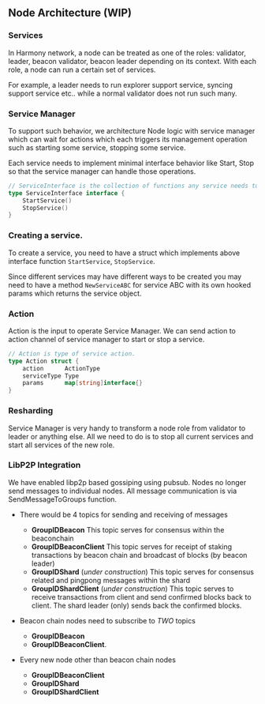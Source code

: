 ## Node Architecture (WIP)

### Services

In Harmony network, a node can be treated as one of the roles: validator, leader, beacon validator,
beacon leader depending on its context. With each role, a node can run a certain set of services.

For example, a leader needs to run explorer support service, syncing support
service etc.. while a normal validator does not run such many.

### Service Manager

To support such behavior, we architecture Node logic with service manager which can wait for actions
which each triggers its management operation such as starting some service, stopping some service.

Each service needs to implement minimal interface behavior like Start, Stop so that the service
manager can handle those operations.

```go
// ServiceInterface is the collection of functions any service needs to implement.
type ServiceInterface interface {
	StartService()
	StopService()
}
```

### Creating a service.

To create a service, you need to have a struct which implements above interface function
`StartService`, `StopService`.

Since different services may have different ways to be created you may need to have a method
`NewServiceABC` for service ABC with its own hooked params which returns the service object.

### Action

Action is the input to operate Service Manager. We can send action to action channel of service
manager to start or stop a service.

```go
// Action is type of service action.
type Action struct {
	action      ActionType
	serviceType Type
	params      map[string]interface{}
}
```

### Resharding

Service Manager is very handy to transform a node role from validator to leader or anything
else. All we need to do is to stop all current services and start all services of the new role.

### LibP2P Integration

We have enabled libp2p based gossiping using pubsub. Nodes no longer send messages to individual
nodes. All message communication is via SendMessageToGroups function.

- There would be 4 topics for sending and receiving of messages

  - **GroupIDBeacon** This topic serves for consensus within the beaconchain
  - **GroupIDBeaconClient** This topic serves for receipt of staking transactions by beacon chain and broadcast of blocks (by beacon leader)
  - **GroupIDShard** (_under construction_) This topic serves for consensus related and pingpong messages within the shard
  - **GroupIDShardClient** (_under construction_) This topic serves to receive transactions from client and send confirmed blocks back to client. The shard leader (only) sends back the confirmed blocks.

- Beacon chain nodes need to subscribe to _TWO_ topics

  - **GroupIDBeacon**
  - **GroupIDBeaconClient**.

- Every new node other than beacon chain nodes
  - **GroupIDBeaconClient**
  - **GroupIDShard**
  - **GroupIDShardClient**
